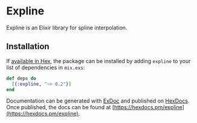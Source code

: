 # Expline

Expline is an Elixir library for spline interpolation. 

## Installation

If [available in Hex](https://hex.pm/docs/publish), the package can be installed
by adding `expline` to your list of dependencies in `mix.exs`:

```elixir
def deps do
  [{:expline, "~> 0.2"}]
end
```

Documentation can be generated with [ExDoc](https://github.com/elixir-lang/ex_doc)
and published on [HexDocs](https://hexdocs.pm). Once published, the docs can
be found at [https://hexdocs.pm/expline](https://hexdocs.pm/expline).

